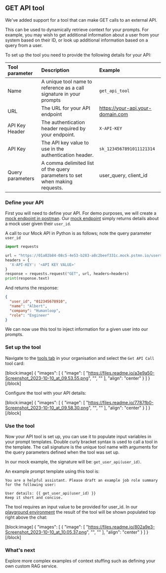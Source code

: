 ## GET API tool

We've added support for a tool that can make GET calls to an external API.

This can be used to dynamically retrieve context for your prompts. For example, you may wish to get additional information about a user from your system based on their ID, or look up additional information based on a query from a user.

To set up the tool you need to provide the following details for your API:

| Tool parameter   | Description                                                                 | Example                            |
| :--------------- | :-------------------------------------------------------------------------- | :--------------------------------- |
| Name             | A unique tool name to reference as a call signature in your prompts         | `get_api_tool`                     |
| URL              | The URL for your API endpoint                                               | <https://your-api.your-domain.com> |
| API Key Header   | The authentication header required by your endpoint.                        | `X-API-KEY`                        |
| API Key          | The API key value to use in the authentication header.                      | `sk_1234567891011121314`           |
| Query parameters | A comma delimited list of the query parameters to set when making requests. | user_query, client_id              |

### Define your API

First you will need to define your API. For demo purposes, we will create a [mock endpoint in postman](https://learning.postman.com/docs/designing-and-developing-your-api/mocking-data/setting-up-mock/). Our [mock endpoint](https://www.postman.com/humanloop/workspace/humanloop/request/12831443-9c48e591-b7b2-4a17-b56a-8050a133e1b5) simply returns details about a mock user given their `user_id`. 

A call to our Mock API in Python is as follows; note the query parameter `user_id`

```python
import requests

url = "https://01a02b84-08c5-4e53-b283-a8c2beef331c.mock.pstmn.io/users?user_id=01234567891011"
headers = {
  'X-API-KEY': '<API KEY VALUE>'
}
response = requests.request("GET", url, headers=headers)
print(response.text)

```

And returns the response:

```json
{
  "user_id", "012345678910",
  "name": "Albert",
  "company": "Humanloop",
  "role": "Engineer"
}
```

We can now use this tool to inject information for a given user into our prompts.

### Set up the tool

Navigate to the [tools tab](https://app.humanloop.com/hl-test/tools) in your organisation and select the `Get API Call ` tool card:

[block:image]
{
  "images": [
    {
      "image": [
        "https://files.readme.io/a3e9a50-Screenshot_2023-10-10_at_09.53.55.png",
        "",
        ""
      ],
      "align": "center"
    }
  ]
}
[/block]


Configure the tool with your API details:

[block:image]
{
  "images": [
    {
      "image": [
        "https://files.readme.io/7787fb0-Screenshot_2023-10-10_at_09.58.30.png",
        "",
        ""
      ],
      "align": "center"
    }
  ]
}
[/block]


### Use the tool

Now your API tool is set up, you can use it to populate input variables in your prompt templates. Double curly bracket syntax is used to call a tool in the template. The call signature is the unique tool name with arguments for the query parameters defined when the tool was set up. 

In our mock example, the signature will be:  `get_user_api(user_id)`.

An example prompt template using this tool is: 

```shell
You are a helpful assistant. Please draft an example job role summary for the following user:

User details: {{ get_user_api(user_id) }}
Keep it short and concise.
```

The tool requires an input value to be provided for user_id. In our [playground environment](https://app.humanloop.com/playground) the result of the tool will be shown populated top right above the chat:

[block:image]
{
  "images": [
    {
      "image": [
        "https://files.readme.io/802a9e3-Screenshot_2023-10-10_at_10.05.37.png",
        "",
        ""
      ],
      "align": "center"
    }
  ]
}
[/block]


### What's next

Explore more complex examples of context stuffing such as defining your own custom RAG service.
